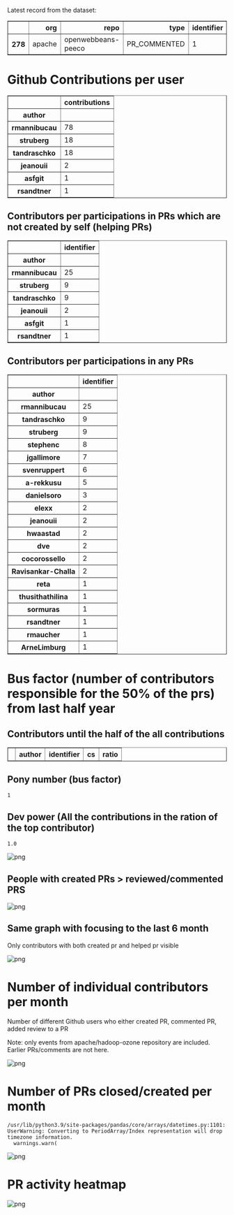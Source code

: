Latest record from the dataset:




<div>
<table border="1" class="dataframe">
  <thead>
    <tr style="text-align: right;">
      <th></th>
      <th>org</th>
      <th>repo</th>
      <th>type</th>
      <th>identifier</th>
      <th>subidentifier</th>
      <th>date</th>
      <th>author</th>
      <th>owner</th>
      <th>project</th>
    </tr>
  </thead>
  <tbody>
    <tr>
      <th>278</th>
      <td>apache</td>
      <td>openwebbeans-peeco</td>
      <td>PR_COMMENTED</td>
      <td>1</td>
      <td>NaN</td>
      <td>2020-09-01 07:44:39+00:00</td>
      <td>tandraschko</td>
      <td>a-rekkusu</td>
      <td>openwebbeans</td>
    </tr>
  </tbody>
</table>
</div>



# Github Contributions per user





<div>
<table border="1" class="dataframe">
  <thead>
    <tr style="text-align: right;">
      <th></th>
      <th>contributions</th>
    </tr>
    <tr>
      <th>author</th>
      <th></th>
    </tr>
  </thead>
  <tbody>
    <tr>
      <th>rmannibucau</th>
      <td>78</td>
    </tr>
    <tr>
      <th>struberg</th>
      <td>18</td>
    </tr>
    <tr>
      <th>tandraschko</th>
      <td>18</td>
    </tr>
    <tr>
      <th>jeanouii</th>
      <td>2</td>
    </tr>
    <tr>
      <th>asfgit</th>
      <td>1</td>
    </tr>
    <tr>
      <th>rsandtner</th>
      <td>1</td>
    </tr>
  </tbody>
</table>
</div>



## Contributors per participations in PRs which are not created by self (helping PRs)




<div>
<table border="1" class="dataframe">
  <thead>
    <tr style="text-align: right;">
      <th></th>
      <th>identifier</th>
    </tr>
    <tr>
      <th>author</th>
      <th></th>
    </tr>
  </thead>
  <tbody>
    <tr>
      <th>rmannibucau</th>
      <td>25</td>
    </tr>
    <tr>
      <th>struberg</th>
      <td>9</td>
    </tr>
    <tr>
      <th>tandraschko</th>
      <td>9</td>
    </tr>
    <tr>
      <th>jeanouii</th>
      <td>2</td>
    </tr>
    <tr>
      <th>asfgit</th>
      <td>1</td>
    </tr>
    <tr>
      <th>rsandtner</th>
      <td>1</td>
    </tr>
  </tbody>
</table>
</div>



## Contributors per participations in any PRs




<div>
<table border="1" class="dataframe">
  <thead>
    <tr style="text-align: right;">
      <th></th>
      <th>identifier</th>
    </tr>
    <tr>
      <th>author</th>
      <th></th>
    </tr>
  </thead>
  <tbody>
    <tr>
      <th>rmannibucau</th>
      <td>25</td>
    </tr>
    <tr>
      <th>tandraschko</th>
      <td>9</td>
    </tr>
    <tr>
      <th>struberg</th>
      <td>9</td>
    </tr>
    <tr>
      <th>stephenc</th>
      <td>8</td>
    </tr>
    <tr>
      <th>jgallimore</th>
      <td>7</td>
    </tr>
    <tr>
      <th>svenruppert</th>
      <td>6</td>
    </tr>
    <tr>
      <th>a-rekkusu</th>
      <td>5</td>
    </tr>
    <tr>
      <th>danielsoro</th>
      <td>3</td>
    </tr>
    <tr>
      <th>elexx</th>
      <td>2</td>
    </tr>
    <tr>
      <th>jeanouii</th>
      <td>2</td>
    </tr>
    <tr>
      <th>hwaastad</th>
      <td>2</td>
    </tr>
    <tr>
      <th>dve</th>
      <td>2</td>
    </tr>
    <tr>
      <th>cocorossello</th>
      <td>2</td>
    </tr>
    <tr>
      <th>Ravisankar-Challa</th>
      <td>2</td>
    </tr>
    <tr>
      <th>reta</th>
      <td>1</td>
    </tr>
    <tr>
      <th>thusithathilina</th>
      <td>1</td>
    </tr>
    <tr>
      <th>sormuras</th>
      <td>1</td>
    </tr>
    <tr>
      <th>rsandtner</th>
      <td>1</td>
    </tr>
    <tr>
      <th>rmaucher</th>
      <td>1</td>
    </tr>
    <tr>
      <th>ArneLimburg</th>
      <td>1</td>
    </tr>
  </tbody>
</table>
</div>



# Bus factor (number of contributors responsible for the 50% of the prs) from last half year

## Contributors until the half of the all contributions




<div>
<table border="1" class="dataframe">
  <thead>
    <tr style="text-align: right;">
      <th></th>
      <th>author</th>
      <th>identifier</th>
      <th>cs</th>
      <th>ratio</th>
    </tr>
  </thead>
  <tbody>
  </tbody>
</table>
</div>



## Pony number (bus factor)




    1



## Dev power (All the contributions in the ration of the top contributor)




    1.0




    
![png](github-contributions_files/github-contributions_18_0.png)
    


## People with created PRs > reviewed/commented PRS


    
![png](github-contributions_files/github-contributions_21_0.png)
    


## Same graph with focusing to the last 6 month

Only contributors with both created pr and helped pr visible


    
![png](github-contributions_files/github-contributions_25_0.png)
    


# Number of individual contributors per month

Number of different Github users who either created PR, commented PR, added review to a PR

Note: only events from apache/hadoop-ozone repository are included. Earlier PRs/comments are not here.


    
![png](github-contributions_files/github-contributions_28_0.png)
    


# Number of PRs closed/created per month

    /usr/lib/python3.9/site-packages/pandas/core/arrays/datetimes.py:1101: UserWarning: Converting to PeriodArray/Index representation will drop timezone information.
      warnings.warn(



    
![png](github-contributions_files/github-contributions_31_0.png)
    


# PR activity heatmap


    
![png](github-contributions_files/github-contributions_34_0.png)
    

